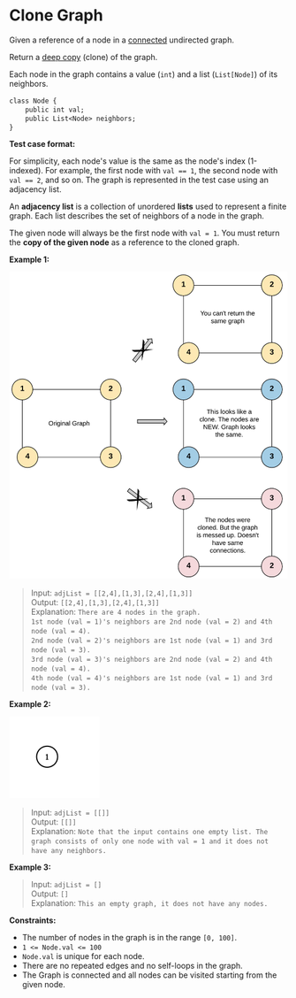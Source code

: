 # Clone Graph

Given a reference of a node in a [connected](https://en.wikipedia.org/wiki/Connectivity_(graph_theory)#Connected_graph) undirected graph.

Return a [deep copy](https://en.wikipedia.org/wiki/Object_copying#Deep_copy) (clone) of the graph.

Each node in the graph contains a value (`int`) and a list (`List[Node]`) of its neighbors.

```
class Node {
    public int val;
    public List<Node> neighbors;
}
```

**Test case format:**

For simplicity, each node's value is the same as the node's index (1-indexed). For example, the first node with `val == 1`, the second node with `val == 2`, and so on. The graph is represented in the test case using an adjacency list.

An **adjacency list** is a collection of unordered **lists** used to represent a finite graph. Each list describes the set of neighbors of a node in the graph.

The given node will always be the first node with `val = 1`. You must return the **copy of the given node** as a reference to the cloned graph.

**Example 1:**

![Graph Example 1](img/graph_example_1.png)

> Input: `adjList = [[2,4],[1,3],[2,4],[1,3]]`  
> Output: `[[2,4],[1,3],[2,4],[1,3]]`  
> Explanation: `There are 4 nodes in the graph.`  
> `1st node (val = 1)'s neighbors are 2nd node (val = 2) and 4th node (val = 4).`  
> `2nd node (val = 2)'s neighbors are 1st node (val = 1) and 3rd node (val = 3).`  
> `3rd node (val = 3)'s neighbors are 2nd node (val = 2) and 4th node (val = 4).`  
> `4th node (val = 4)'s neighbors are 1st node (val = 1) and 3rd node (val = 3).`

**Example 2:**

![Graph Example 2](img/graph_example_2.png)

> Input: `adjList = [[]]`  
> Output: `[[]]`  
> Explanation: `Note that the input contains one empty list. The graph consists of only one node with val = 1 and it does not have any neighbors.`

**Example 3:**

> Input: `adjList = []`  
> Output: `[]`  
> Explanation: `This an empty graph, it does not have any nodes.`

**Constraints:**

* The number of nodes in the graph is in the range `[0, 100]`.
* `1 <= Node.val <= 100`
* `Node.val` is unique for each node.
* There are no repeated edges and no self-loops in the graph.
* The Graph is connected and all nodes can be visited starting from the given node.
